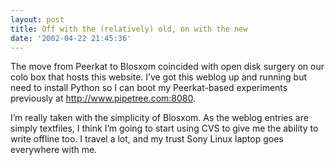 ```yaml
---
layout: post
title: Off with the (relatively) old, on with the new
date: '2002-04-22 21:45:36'
---
```



The move from Peerkat to Blosxom coincided with open disk surgery on our colo box that hosts this website. I’ve got this weblog up and running but need to install Python so I can boot my Peerkat-based experiments previously at http://www.pipetree.com:8080.

I’m really taken with the simplicity of Blosxom. As the weblog entries are simply textfiles, I think I’m going to start using CVS to give me the ability to write offline too. I travel a lot, and my trust Sony Linux laptop goes everywhere with me.



